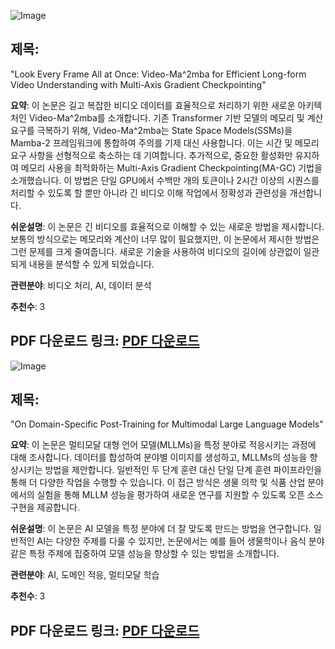 ![Image](https://cdn-thumbnails.huggingface.co/social-thumbnails/papers/2411.19460.png)
## 제목:
"Look Every Frame All at Once: Video-Ma^2mba for Efficient Long-form Video Understanding with Multi-Axis Gradient Checkpointing"

**요약**:
이 논문은 길고 복잡한 비디오 데이터를 효율적으로 처리하기 위한 새로운 아키텍처인 Video-Ma^2mba를 소개합니다. 기존 Transformer 기반 모델의 메모리 및 계산 요구를 극복하기 위해, Video-Ma^2mba는 State Space Models(SSMs)을 Mamba-2 프레임워크에 통합하여 주의를 기제 대신 사용합니다. 이는 시간 및 메모리 요구 사항을 선형적으로 축소하는 데 기여합니다. 추가적으로, 중요한 활성화만 유지하여 메모리 사용을 최적화하는 Multi-Axis Gradient Checkpointing(MA-GC) 기법을 소개했습니다. 이 방법은 단일 GPU에서 수백만 개의 토큰이나 2시간 이상의 시퀀스를 처리할 수 있도록 할 뿐만 아니라 긴 비디오 이해 작업에서 정확성과 관련성을 개선합니다.

**쉬운설명**:
이 논문은 긴 비디오를 효율적으로 이해할 수 있는 새로운 방법을 제시합니다. 보통의 방식으로는 메모리와 계산이 너무 많이 필요했지만, 이 논문에서 제시한 방법은 그런 문제를 크게 줄여줍니다. 새로운 기술을 사용하여 비디오의 길이에 상관없이 일관되게 내용을 분석할 수 있게 되었습니다.

**관련분야**:
비디오 처리, AI, 데이터 분석

**추천수**:
3

**PDF 다운로드 링크**: [PDF 다운로드](https://arxiv.org/pdf/2411.19460)
---

![Image](https://cdn-thumbnails.huggingface.co/social-thumbnails/papers/2411.19930.png)
## 제목:
"On Domain-Specific Post-Training for Multimodal Large Language Models"

**요약**:
이 논문은 멀티모달 대형 언어 모델(MLLMs)을 특정 분야로 적응시키는 과정에 대해 조사합니다. 데이터를 합성하여 분야별 이미지를 생성하고, MLLMs의 성능을 향상시키는 방법을 제안합니다. 일반적인 두 단계 훈련 대신 단일 단계 훈련 파이프라인을 통해 더 다양한 작업을 수행할 수 있습니다. 이 접근 방식은 생물 의학 및 식품 산업 분야에서의 실험을 통해 MLLM 성능을 평가하여 새로운 연구를 지원할 수 있도록 오픈 소스 구현을 제공합니다.

**쉬운설명**:
이 논문은 AI 모델을 특정 분야에 더 잘 맞도록 만드는 방법을 연구합니다. 일반적인 AI는 다양한 주제를 다룰 수 있지만, 논문에서는 예를 들어 생물학이나 음식 분야 같은 특정 주제에 집중하여 모델 성능을 향상할 수 있는 방법을 소개합니다.

**관련분야**:
AI, 도메인 적응, 멀티모달 학습

**추천수**:
3

**PDF 다운로드 링크**: [PDF 다운로드](https://arxiv.org/pdf/2411.19930)
---